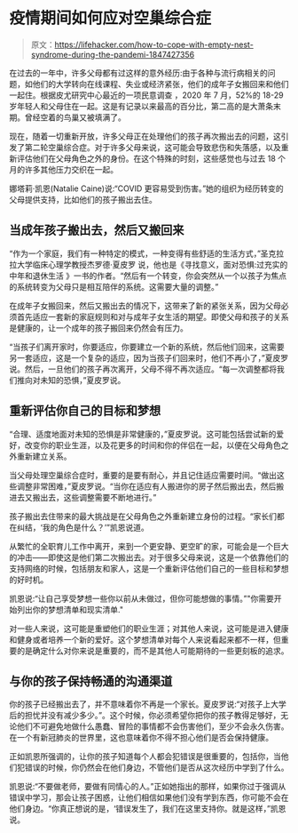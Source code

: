 # 疫情期间如何应对空巢综合症

> 原文：<https://lifehacker.com/how-to-cope-with-empty-nest-syndrome-during-the-pandemi-1847427356>

在过去的一年中，许多父母都有过这样的意外经历:由于各种与流行病相关的问题，如他们的大学转向在线课程、失业或经济紧张，他们的成年子女搬回来和他们一起住。根据皮尤研究中心最近的一项民意调查 ，2020 年 7 月，52%的 18-29 岁年轻人和父母住在一起。这是有记录以来最高的百分比，第二高的是大萧条末期。曾经空着的鸟巢又被填满了。



现在，随着一切重新开放，许多父母正在处理他们的孩子再次搬出去的问题，这引发了第二轮空巢综合症。对于许多父母来说，这可能会导致悲伤和失落感，以及重新评估他们在父母角色之外的身份。在这个特殊的时刻，这些感觉也与过去 18 个月的许多其他压力交织在一起。

娜塔莉·凯恩(Natalie Caine)说:“COVID 更容易受到伤害。”她的组织为经历转变的父母提供支持，比如他们的孩子搬出去住。

## 当成年孩子搬出去，然后又搬回来

“作为一个家庭，我们有一种特定的模式，一种变得有些舒适的生活方式，”圣克拉拉大学临床心理学教授杰罗德·夏皮罗 说，他也是《寻找意义，面对恐惧:过充实的中年和退休生活 》一书的作者。“然后有一个转变，你会突然从一个以孩子为焦点的系统转变为父母只是相互陪伴的系统。这需要大量的调整。”

在成年子女搬回来，然后又搬出去的情况下，这带来了新的紧张关系，因为父母必须首先适应一套新的家庭规则和对与成年子女生活的期望。即使父母和孩子的关系是健康的，让一个成年的孩子搬回来仍然会有压力。

“当孩子们离开家时，你要适应，你要建立一个新的系统，然后他们回来，这需要另一套适应，这是一个复杂的适应，因为当孩子们回来时，他们不再小了，”夏皮罗说。然后，一旦他们的孩子再次离开，父母不得不再次适应。“每一次调整都将我们推向对未知的恐惧，”夏皮罗说。

## 重新评估你自己的目标和梦想

“合理、适度地面对未知的恐惧是非常健康的，”夏皮罗说。这可能包括尝试新的爱好，改变你的职业生涯，以及花更多的时间和你的伴侣在一起，以便在父母角色之外重新建立关系。

当父母处理空巢综合症时，重要的是要有耐心，并且记住适应需要时间。“做出这些调整非常困难，”夏皮罗说。“当你在适应有人搬进你的房子然后搬出去，然后搬进去又搬出去，这些调整需要不断地进行。”

孩子搬出去住带来的最大挑战是在父母角色之外重新建立身份的过程。“家长们都在纠结，‘我的角色是什么？’”凯恩说道。

从繁忙的全职育儿工作中离开，来到一个更安静、更空旷的家，可能会是一个巨大的冲击——即使这是他们第二次搬出去。对于很多父母来说，这是一个依靠他们的支持网络的时候，包括朋友和家人，这是一个重新评估他们自己的一些目标和梦想的好时机。

凯恩说:“让自己享受梦想一些你以前从未做过，但你可能想做的事情。”"你需要开始列出你的梦想清单和现实清单."

对一些人来说，这可能是重塑他们的职业生涯；对其他人来说，这可能是进入健康和健身或者培养一个新的爱好。这个梦想清单对每个人来说看起来都不一样，但重要的是确定什么对你来说是重要的，而不是其他人可能期待的一些更刻板的追求。

## **与你的孩子保持畅通的沟通渠道**

你的孩子已经搬出去了，并不意味着你不再是一个家长。夏皮罗说:“对孩子上大学后的担忧并没有减少多少。”。这个时候，你必须希望你把你的孩子教得足够好，无论他们不可避免地做什么愚蠢、冒险的事情都不会伤害他们，至少不会永久伤害。在一个有新冠肺炎的世界里，这也意味着你不得不担心他们是否会保持健康。

正如凯恩所强调的，让你的孩子知道每个人都会犯错误是很重要的，包括你，当他们犯错误的时候，你仍然会在他们身边，不管他们是否从这次经历中学到了什么。

凯恩说:“不要做老师，要做有同情心的人。”正如她指出的那样，如果你过于强调从错误中学习，那会让孩子困惑，让他们相信如果他们没有学到东西，你可能不会在他们身边。“你真正想说的是，‘错误发生了，我们在这里支持你。就是这样，”凯恩说。